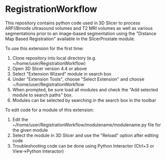 # RegistrationWorkflow
This repository contains python code used in 3D Slicer to process ARFI/Bmode ultrasound volumes and T2 MRI volumes as well as various segmentations prior to an image-based segmentation using the "Distance Map Based Registration" available in the SlicerProstate module.

To use this extension for the  first time:

1) Clone repository into local directory (e.g. ~/home/user/RegistrationWorkflow)
2) Open 3D Slicer version 4.4 or above 
3) Select "Extension Wizard" module in search box
4) Under "Extension Tools", choose "Select Extension" and choose ~/home/user/RegistrationWorkflow
5) When prompted, be sure load all modules and check the "Add selected module to search paths" box.
6) Modules can be selected by searching in the search box in the toolbar


To edit code for a module of this extension:

1) Edit the ~/home/user/RegistrationWorkflow/modulename/modulename.py file for the given module
2) Select the module in 3D Slicer and use the "Reload" option after editing code
3) Troubleshooting code can be done using Python Interactor (Ctrl+3 or View->Python Interactor)
